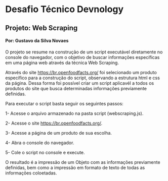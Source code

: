 # Desafio Técnico Devnology
 
## Projeto: Web Scraping
#### Por: Gustavo da Silva Novaes

O projeto se resume na construção de um script executável diretamente no console do navegador, com o objetivo de buscar informações específicas em uma página web através da técnica Web Scraping.

Através do site https://br.openfoodfacts.org/ foi selecionado um produto específico para a construção do script, observando a estrutura html e css da página. Dessa forma foi possível criar um script aplicavél a todos os produtos do site que busca determinadas informações previamente definidas.

Para executar o script basta seguir os seguintes passos:

1- Acesse o arquivo armazenado na pasta script (webscraping.js).

2- Acesse o site https://br.openfoodfacts.org/.

3- Acesse a página de um produto de sua escolha.

4- Abra o console do navegador.

5- Cole o script no console e execute.

O resultado é a impressão de um Objeto com as informações previamente definidas, bem como a impressão em formato de texto de todas as informações coloetadas.

